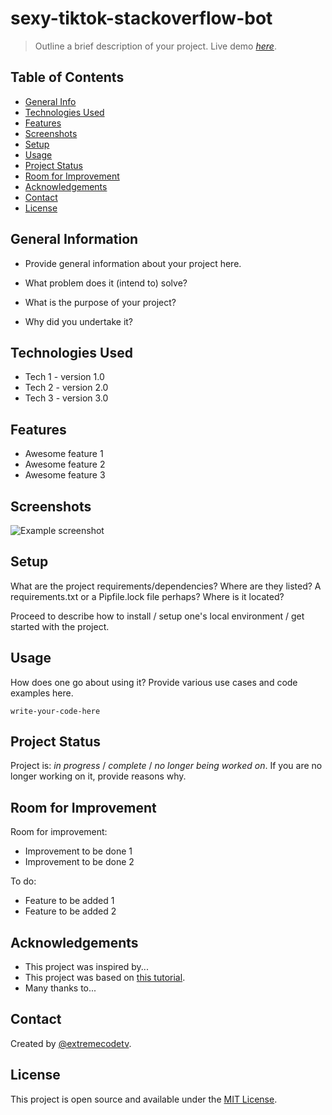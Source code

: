 # sexy-tiktok-stackoverflow-bot

> Outline a brief description of your project.
> Live demo [_here_](https://www.example.com).

## Table of Contents

* [General Info](#general-information)
* [Technologies Used](#technologies-used)
* [Features](#features)
* [Screenshots](#screenshots)
* [Setup](#setup)
* [Usage](#usage)
* [Project Status](#project-status)
* [Room for Improvement](#room-for-improvement)
* [Acknowledgements](#acknowledgements)
* [Contact](#contact)
* [License](#license)

## General Information

* Provide general information about your project here.

* What problem does it (intend to) solve?
* What is the purpose of your project?
* Why did you undertake it?

## Technologies Used

* Tech 1 - version 1.0
* Tech 2 - version 2.0
* Tech 3 - version 3.0

## Features

* Awesome feature 1
* Awesome feature 2
* Awesome feature 3

## Screenshots

![Example screenshot](./img/screenshot.png)

## Setup

What are the project requirements/dependencies? Where are they listed? A requirements.txt or a Pipfile.lock file perhaps? Where is it located?

Proceed to describe how to install / setup one's local environment / get started with the project.

## Usage

How does one go about using it?
Provide various use cases and code examples here.

`write-your-code-here`

## Project Status

Project is: _in progress_ / _complete_ / _no longer being worked on_. If you are no longer working on it, provide reasons why.

## Room for Improvement

Room for improvement:

* Improvement to be done 1
* Improvement to be done 2

To do:

* Feature to be added 1
* Feature to be added 2

## Acknowledgements

* This project was inspired by...
* This project was based on [this tutorial](https://www.example.com).
* Many thanks to...

## Contact

Created by [@extremecodetv](https://github.com/extremecodetv).

## License

This project is open source and available under the [MIT License](LICENSE).
